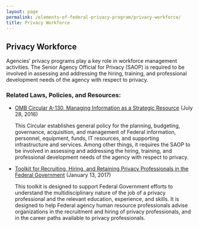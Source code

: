 ```yaml
---
layout: page
permalink: /elements-of-federal-privacy-program/privacy-workforce/
title: Privacy Workforce
---
```

<h2 class="font-sams-lg text-primary-darker">Privacy Workforce</h2>

Agencies’ privacy programs play a key role in workforce management activities. The Senior Agency Official for Privacy (SAOP) is required to be involved in assessing and addressing the hiring, training, and professional development needs of the agency with respect to privacy.

<h3 class="font-sams-lg text-gray-70">Related Laws, Policies, and Resources:</h3>

* [OMB Circular A-130, Managing Information as a Strategic Resource](https://www.whitehouse.gov/sites/whitehouse.gov/files/omb/circulars/A130/a130revised.pdf) (July 28, 2016)

    This Circular establishes general policy for the planning, budgeting, governance, acquisition, and management of Federal information, personnel, equipment, funds, IT resources, and supporting infrastructure and services. Among other things, it requires the SAOP to be involved in assessing and addressing the hiring, training, and professional development needs of the agency with respect to privacy.
* [Toolkit for Recruiting, Hiring, and Retaining Privacy Professionals in the Federal Government](https://s3.amazonaws.com/sitesusa/wp-content/uploads/sites/1141/2017/01/Privacy-Toolkit-1-13-2017.pdf) (January 13, 2017)

    This toolkit is designed to support Federal Government efforts to understand the multidisciplinary nature of the job of a privacy professional and the relevant education, experience, and skills. It is designed to help Federal agency human resource professionals advise organizations in the recruitment and hiring of privacy professionals, and in the career paths available to privacy professionals.
